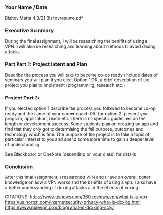 ### Your Name / Date
Bishoy Matta 
4/3/21
[Bishoyresume.pdf](https://github.com/bishoy2002/IT-1025-Bishoy/files/6253862/Bishoyresume.pdf)

### Executive Summary

During the final assignment, I will be researching the benifits of using a VPN. I will also be researching and learning about methods to avoid doxing attacks.

### Part Part 1: Project Intent and Plan

Describe the process you will take to become co-op ready (include dates of seminars you will plan if you elect Option 1 OR, a brief description of the project you plan to implement (programming, research etc.)

### Project Part 2:

If you elected option 1 describe the process you followed to become co-op ready and the name of your career coach OR, for option 2, present your program, application, reach etc.  There is no specific guidelines on the length or development success.  Some students plan on creating an app and find that they only got to determining the full purpose, outcomes and technology which is fine.  The purpose of the project is to take a topic of particular interest to you and spend some more time to gain a deeper level of understanding.

See Blackboard or OneNote (depending on your class) for details

### Conclusion

After this final assignment, I researched VPN and I have an overall better knowledge on how a VPN works and the benifits of using a vpn. I also have a better understanding of doxing attacks and the effects of doxing.

CITATIONS:
https://www.usnews.com/360-reviews/vpn/what-is-a-vpn
https://us.norton.com/internetsecurity-privacy-what-is-doxing.html
https://www.purevpn.com/blog/what-is-doxxing-scty/

